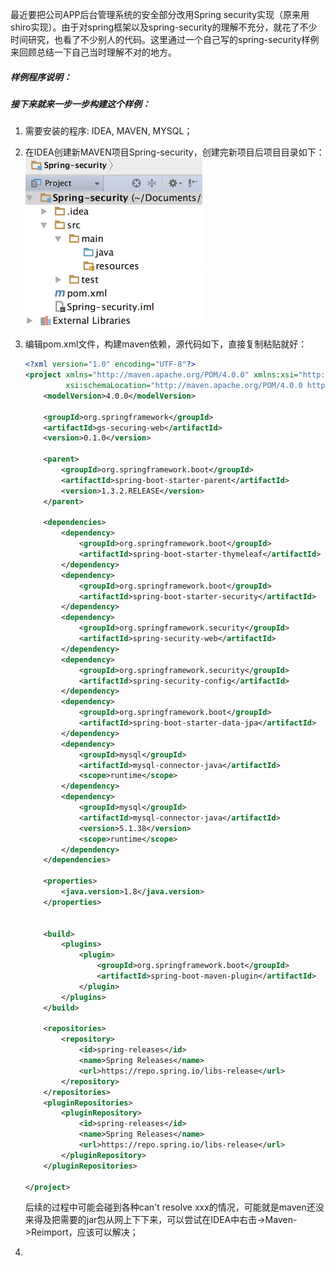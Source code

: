 最近要把公司APP后台管理系统的安全部分改用Spring security实现（原来用shiro实现）。由于对spring框架以及spring-security的理解不充分，就花了不少时间研究，也看了不少别人的代码。这里通过一个自己写的spring-security样例来回顾总结一下自己当时理解不对的地方。

##### 样例程序说明：



##### 接下来就来一步一步构建这个样例：

1. 需要安装的程序: IDEA, MAVEN, MYSQL；
2. 在IDEA创建新MAVEN项目Spring-security，创建完新项目后项目目录如下： ![Alt text](../images/20160222/20160222_1.png)

3. 编辑pom.xml文件，构建maven依赖，源代码如下，直接复制粘贴就好：

   ```XML
   <?xml version="1.0" encoding="UTF-8"?>
   <project xmlns="http://maven.apache.org/POM/4.0.0" xmlns:xsi="http://www.w3.org/2001/XMLSchema-instance"
            xsi:schemaLocation="http://maven.apache.org/POM/4.0.0 http://maven.apache.org/xsd/maven-4.0.0.xsd">
       <modelVersion>4.0.0</modelVersion>

       <groupId>org.springframework</groupId>
       <artifactId>gs-securing-web</artifactId>
       <version>0.1.0</version>

       <parent>
           <groupId>org.springframework.boot</groupId>
           <artifactId>spring-boot-starter-parent</artifactId>
           <version>1.3.2.RELEASE</version>
       </parent>

       <dependencies>
           <dependency>
               <groupId>org.springframework.boot</groupId>
               <artifactId>spring-boot-starter-thymeleaf</artifactId>
           </dependency>
           <dependency>
               <groupId>org.springframework.boot</groupId>
               <artifactId>spring-boot-starter-security</artifactId>
           </dependency>
           <dependency>
               <groupId>org.springframework.security</groupId>
               <artifactId>spring-security-web</artifactId>
           </dependency>
           <dependency>
               <groupId>org.springframework.security</groupId>
               <artifactId>spring-security-config</artifactId>
           </dependency>
           <dependency>
               <groupId>org.springframework.boot</groupId>
               <artifactId>spring-boot-starter-data-jpa</artifactId>
           </dependency>
           <dependency>
               <groupId>mysql</groupId>
               <artifactId>mysql-connector-java</artifactId>
               <scope>runtime</scope>
           </dependency>
           <dependency>
               <groupId>mysql</groupId>
               <artifactId>mysql-connector-java</artifactId>
               <version>5.1.38</version>
               <scope>runtime</scope>
           </dependency>
       </dependencies>

       <properties>
           <java.version>1.8</java.version>
       </properties>
   ​

       <build>
           <plugins>
               <plugin>
                   <groupId>org.springframework.boot</groupId>
                   <artifactId>spring-boot-maven-plugin</artifactId>
               </plugin>
           </plugins>
       </build>

       <repositories>
           <repository>
               <id>spring-releases</id>
               <name>Spring Releases</name>
               <url>https://repo.spring.io/libs-release</url>
           </repository>
       </repositories>
       <pluginRepositories>
           <pluginRepository>
               <id>spring-releases</id>
               <name>Spring Releases</name>
               <url>https://repo.spring.io/libs-release</url>
           </pluginRepository>
       </pluginRepositories>

   </project>
   ```

   后续的过程中可能会碰到各种can't resolve xxx的情况，可能就是maven还没来得及把需要的jar包从网上下下来，可以尝试在IDEA中右击->Maven->Reimport，应该可以解决；

4. ​

   ​

